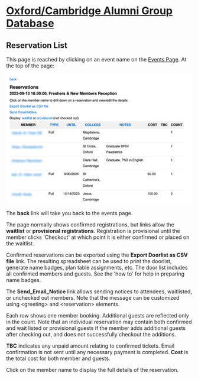 # [Oxford/Cambridge Alumni Group Database](index.md)

## Reservation List

This page is reached by clicking on an event name on the [Events Page](events.md). At the top of the page:

![top](images/doorlist.png)

The **back** link will take you back to the events page.

The page normally shows confirmed registrations, but links allow the **waitlist** or **provisional registrations**. Registration is provisional until the member clicks 'Checkout' at which point it is either confirmed or placed on the waitlist.

Confirmed reservations can be exported using the **Export Doorlist as CSV file** link. The resulting spreadsheet can be used to print the doorlist, generate name badges, plan table assignments, etc. The door list includes all confirmed members and guests. See the 'how to' for help in preparing name badges.

The **Send_Email_Notice** link allows sending notices to attendees, waitlisted, or unchecked out members. Note that the message can be customized using \<greeting> and \<reservation> elements.

Each row shows one member booking. Additional guests are reflected only in the count. Note that an individual reservation may contain both confirmed and wait listed or provisional guests if the member adds additional guests after checking out, and does not successfully checkout the additions.

**TBC** indicates any unpaid amount relating to confirmed tickets. Email confirmation is not sent until any necessary payment is completed. **Cost** is the total cost for both member and guests.

Click on the member name to display the full details of the reservation.
